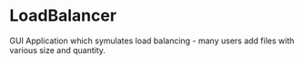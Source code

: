 # LoadBalancer

GUI Application which symulates load balancing - many users add files with various size and quantity.
